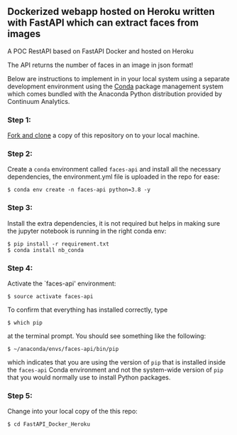 ## Dockerized webapp hosted on Heroku written with FastAPI which can extract faces from images

A POC RestAPI based on FastAPI Docker and hosted on Heroku

The API returns the number of faces in an image in json format!


Below are instructions to implement in in your local system using a separate development environment using the [Conda](http://conda.pydata.org/docs/index.html) package management system which comes bundled with the Anaconda Python distribution provided by Continuum Analytics.

### Step 1:
[Fork and clone](https://github.com/siddharthksah/FastAPI_Docker_Heroku) a copy of this repository on to your local machine.

### Step 2:
Create a `conda` environment called `faces-api` and install all the necessary dependencies, the environment.yml file is uploaded in the repo for ease:

    $ conda env create -n faces-api python=3.8 -y
    
### Step 3:
Install the extra dependencies, it is not required but helps in making sure the jupyter notebook is running in the right conda env:

    $ pip install -r requirement.txt
    $ conda install nb_conda

### Step 4:
Activate the `faces-api' environment:

    $ source activate faces-api

To confirm that everything has installed correctly, type

    $ which pip

at the terminal prompt. You should see something like the following:

    $ ~/anaconda/envs/faces-api/bin/pip

which indicates that you are using the version of `pip` that is installed inside the `faces-api` Conda environment and not the system-wide version of `pip` that you would normally use to install Python packages.

### Step 5:
Change into your local copy of the this repo:

    $ cd FastAPI_Docker_Heroku


